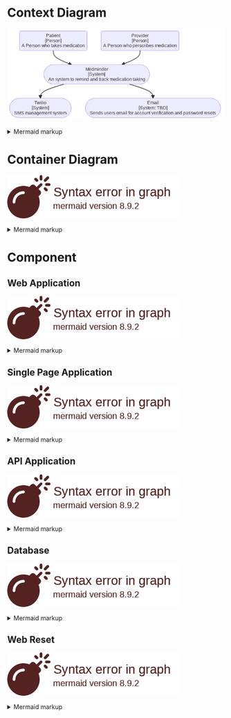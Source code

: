# Context Diagram
<!-- generated by mermaid compile action - START -->
![~mermaid diagram 1~](/output/design_C4diagrams-md-1.png)
<details>
  <summary>Mermaid markup</summary>

```mermaid
flowchart TB
Patient("Patient<br/>[Person]<br/>A Person who takes medication")
Provider("Provider<br/>[Person]<br/>A Person who perscribes medication")
Medminder(["Medminder<br/>[System]<br/>An system to remind and track medication taking"])
Twilio(["Twilio<br/>[System]<br/>SMS management system"])
Email(["Email<br/>[System: TBD]<br/>Sends users email for account verification and password resets"])
Patient --> Medminder
Provider --> Medminder
Medminder --> Twilio
Medminder --> Email

```

</details>
<!-- generated by mermaid compile action - END -->

# Container Diagram
<!-- generated by mermaid compile action - START -->
![~mermaid diagram 2~](/output/design_C4diagrams-md-2.png)
<details>
  <summary>Mermaid markup</summary>

```mermaid
flowchart TB
Patient("Patient<br/>[Person]<br/>A Person who takes medication")
Provider("Provider<br/>[Person]<br/>A Person who perscribes medication")
Twilio(["Twilio<br/>[System]<br/>SMS management system"])
Email(["Email<br/>[System: TBD]<br/>Sends users email for account verification and password resets"])
 subgraph MEDMINDER
 	direction TB
	reset["Web Reset<br/>[Container: Node.js]<br/>handles password reset links"]
 	web["Web Application<br/>[Container: Node.js]<br/>Delivers static content and single page app"]
 	single["Single Page Application<br/>[Container: javascript]<br/>Provides functionality via web browser"]
	api["API Application<br/>[Container: Node.js]<br/>provides functionality via JSON/HTTPS API"]
	db[("Database<br/>[Container: TBD]<br/>Stores accounts,<br/>medicines, perscriptions")]
	web --> |"delivers"| single
	single --> |"makes api calls to"| api
	reset --> |"makes api calls to"| api
	api --> |"gets data from"| db
 end
Email --> |"Sends reset links"| reset
api --> |"Email interaction via"| Email
api --> |"SMS interaction via"| Twilio
Patient --> |"Visits"| web
Provider --> |"Visits"| web
Patient --> |"Interacts"| single
Provider --> |"Interacts"| single
```

</details>
<!-- generated by mermaid compile action - END -->

# Component
## Web Application
<!-- generated by mermaid compile action - START -->
![~mermaid diagram 3~](/output/design_C4diagrams-md-3.png)
<details>
  <summary>Mermaid markup</summary>

```mermaid
flowchart TB
Patient("Patient<br/>[Person]<br/>A Person who takes medication")
Provider("Provider<br/>[Person]<br/>A Person who perscribes medication")
single["Single Page Application<br/>[Container: javascript]<br/>Provides functionality via web browser"]
  subgraph WebApplication
	direction TB
	test
  end
```

</details>
<!-- generated by mermaid compile action - END -->

## Single Page Application
<!-- generated by mermaid compile action - START -->
![~mermaid diagram 4~](/output/design_C4diagrams-md-4.png)
<details>
  <summary>Mermaid markup</summary>

```mermaid
flowchart TB
Patient("Patient<br/>[Person]<br/>A Person who takes medication")
Provider("Provider<br/>[Person]<br/>A Person who perscribes medication")
web["Web Application<br/>[Container: Node.js]<br/>Delivers static content and single page app"]
api["API Application<br/>[Container: Node.js]<br/>provides functionality via JSON/HTTPS API"]
  subgraph SinglePageApplication
	direction TB
	test
  end
```

</details>
<!-- generated by mermaid compile action - END -->

## API Application
<!-- generated by mermaid compile action - START -->
![~mermaid diagram 5~](/output/design_C4diagrams-md-5.png)
<details>
  <summary>Mermaid markup</summary>

```mermaid
flowchart TB
reset["Web Reset<br/>[Container: Node.js]<br/>handles password reset links"]
Email(["Email<br/>[System: TBD]<br/>Sends users email for account verification and password resets"])
Twilio(["Twilio<br/>[System]<br/>SMS management system"])
single["Single Page Application<br/>[Container: javascript]<br/>Provides functionality via web browser"]
db[("Database<br/>[Container: TBD]<br/>Stores accounts,<br/>medicines, perscriptions")]
  subgraph APIApplication
	direction TB
	Time["Timer<br/>[Component: Node.js]<br/>Manages notification timing for all users"]
	Account["Account manager<br/>[Component: Node.js]<br/>packages user data for Single page app"]
	Dbfacade["Database facade<br/>[Component: Node.js]<br/>Manages data queries and updates"]
	subgraph Access
		direction TB
		Signin["Sign-In<br/>[Component: Node.js]<br/>Allows user to sign in to MEDMINDER"]
		Signup["Register<br/>[Component: Node.js]<br/>Allows users to create account for MEDMINDER"]
		Reset["Reset<br/>[Component: Node.js]<br/>Allows user to reset password"]
		Security["Security Component<br/>[Component: Node.js]<br/>Manages account changes in DB"]
		Reset --> Security
		Signin --> Security
		Signup --> Security
	end
	mail["Email<br/>[Component: Node.js]<br/>Sends emails"]
	Reset ---> mail
	Account --> Dbfacade
	Security --> db
	Dbfacade --> db
  end
mail --> Email
Time --> Twilio
Time --> Dbfacade
single --> Signin
reset --> Reset
single --> Signup
single --> Account
```

</details>
<!-- generated by mermaid compile action - END -->

## Database
<!-- generated by mermaid compile action - START -->
![~mermaid diagram 6~](/output/design_C4diagrams-md-6.png)
<details>
  <summary>Mermaid markup</summary>

```mermaid
flowchart TB
api["API Application<br/>[Container: Node.js]<br/>provides functionality via JSON/HTTPS API"]
  subgraph Database
	direction TB
	test
  end
```

</details>
<!-- generated by mermaid compile action - END -->

## Web Reset
<!-- generated by mermaid compile action - START -->
![~mermaid diagram 7~](/output/design_C4diagrams-md-7.png)
<details>
  <summary>Mermaid markup</summary>

```mermaid
flowchart TB
api["API Application<br/>[Container: Node.js]<br/>provides functionality via JSON/HTTPS API"]
  subgraph Database
	direction TB
	test
  end
```

</details>
<!-- generated by mermaid compile action - END -->
